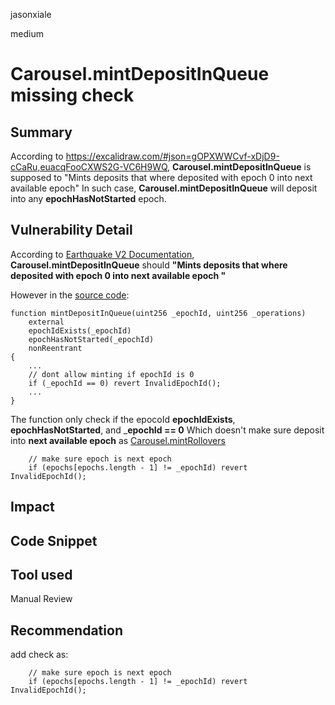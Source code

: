 jasonxiale

medium

# Carousel.mintDepositInQueue missing check

## Summary
According to https://excalidraw.com/#json=gOPXWWCvf-xDjD9-cCaRu,euacqFooCXWS2G-VC6H9WQ, __Carousel.mintDepositInQueue__ is supposed to "Mints deposits that where deposited with epoch 0 into next available epoch"
In such case, __Carousel.mintDepositInQueue__ will deposit into any __epochHasNotStarted__ epoch.

## Vulnerability Detail
According to [Earthquake V2 Documentation](https://excalidraw.com/#json=gOPXWWCvf-xDjD9-cCaRu,euacqFooCXWS2G-VC6H9WQ), __Carousel.mintDepositInQueue__ should __"Mints deposits that where deposited with epoch 0 into next available epoch "__

However in the [source code](https://github.com/sherlock-audit/2023-03-Y2K/blob/main/Earthquake/src/v2/Carousel/Carousel.sol#L310-L355):

    function mintDepositInQueue(uint256 _epochId, uint256 _operations)
        external
        epochIdExists(_epochId)
        epochHasNotStarted(_epochId)
        nonReentrant
    {
        ...
        // dont allow minting if epochId is 0
        if (_epochId == 0) revert InvalidEpochId();
        ...
    }

The function only check if the epocoId __epochIdExists__,  __epochHasNotStarted__, and ___epochId == 0__
Which doesn't make sure deposit into __next available epoch__ as [Carousel.mintRollovers](https://github.com/sherlock-audit/2023-03-Y2K/blob/main/Earthquake/src/v2/Carousel/Carousel.sol#L384-L385)

        // make sure epoch is next epoch
        if (epochs[epochs.length - 1] != _epochId) revert InvalidEpochId();

## Impact

## Code Snippet

## Tool used

Manual Review

## Recommendation
add check as:

        // make sure epoch is next epoch
        if (epochs[epochs.length - 1] != _epochId) revert InvalidEpochId();